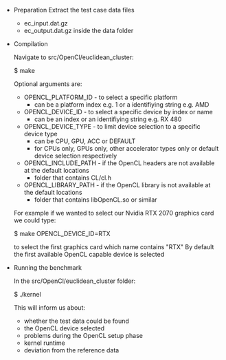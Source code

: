 * Preparation
  Extract the test case data files
  * ec_input.dat.gz
  * ec_output.dat.gz
  inside the data folder

* Compilation

  Navigate to src/OpenCl/euclidean_cluster:

  $ make

  Optional arguments are:
  * OPENCL_PLATFORM_ID - to select a specific platform
    - can be a platform index e.g. 1 or a identifiying string e.g. AMD
  * OPENCL_DEVICE_ID - to select a specific device by index or name
    - can be an index or an identifiying string e.g. RX 480
  * OPENCL_DEVICE_TYPE - to limit device selection to a specific device type
    - can be CPU, GPU, ACC or DEFAULT
    - for CPUs only, GPUs only, other accelerator types only or default device selection respectively
  * OPENCL_INCLUDE_PATH - if the OpenCL headers are not available at the default locations
    - folder that contains CL/cl.h
  * OPENCL_LIBRARY_PATH - if the OpenCL library is not available at the default locations
    - folder that contains libOpenCL.so or similar

  For example if we wanted to select our Nvidia RTX 2070 graphics card we could type:

  $ make OPENCL_DEVICE_ID=RTX

  to select the first graphics card which name contains "RTX"
  By default the first available OpenCL capable device is selected

* Running the benchmark

  In the src/OpenCl/euclidean_cluster folder:

  $ ./kernel

  This will inform us about:
  * whether the test data could be found
  * the OpenCL device selected
  * problems during the OpenCL setup phase
  * kernel runtime
  * deviation from the reference data
